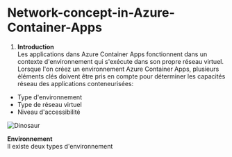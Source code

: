 # Network-concept-in-Azure-Container-Apps
1. __Introduction__ </br>
Les applications dans Azure Container Apps fonctionnent dans un contexte d'environnement qui s'exécute dans son propre réseau virtuel. Lorsque l'on créez un environnement Azure Container Apps, plusieurs éléments clés doivent être pris en compte pour déterminer les capacités réseau des applications conteneurisées:
- Type d'environnement
- Type de réseau virtuel
- Niveau d'accessibilité

<img src="https://learn.microsoft.com/en-us/azure/container-apps/media/environments/azure-container-apps-environments.png" alt="Dinosaur" />

__Environnement__<br>
Il existe deux types d'environnement